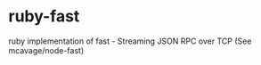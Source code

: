 ruby-fast
=========

ruby implementation of fast - Streaming JSON RPC over TCP (See mcavage/node-fast)
